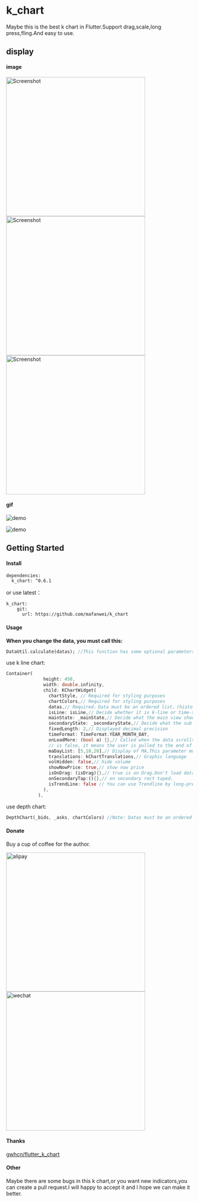 # k_chart
Maybe this is the best k chart in Flutter.Support drag,scale,long press,fling.And easy to use.

## display

#### image

<img src="https://github.com/mafanwei/k_chart/blob/master/example/images/Screenshot1.jpg" width="375" alt="Screenshot"/>

<img src="https://github.com/mafanwei/k_chart/blob/master/example/images/Screenshot2.jpg" width="375" alt="Screenshot"/>

<img src="https://github.com/mafanwei/k_chart/blob/master/example/images/Screenshot3.jpeg" width="375" alt="Screenshot"/>

#### gif

![demo](https://github.com/mafanwei/k_chart/blob/master/example/images/demo.gif)

![demo](https://github.com/mafanwei/k_chart/blob/master/example/images/demo2.gif)

## Getting Started
#### Install
```
dependencies:
  k_chart: ^0.6.1
```
or use latest：
```
k_chart:
    git:
      url: https://github.com/mafanwei/k_chart
```
#### Usage

**When you change the data, you must call this:**
```dart
DataUtil.calculate(datas); //This function has some optional parameters: n is BOLL N-day closing price. k is BOLL param.
```

use k line chart:
```dart
Container(
              height: 450,
              width: double.infinity,
              child: KChartWidget(
                chartStyle, // Required for styling purposes
                chartColors,// Required for styling purposes
                datas,// Required，Data must be an ordered list，(history=>now)
                isLine: isLine,// Decide whether it is k-line or time-sharing
                mainState: _mainState,// Decide what the main view shows
                secondaryState: _secondaryState,// Decide what the sub view shows
                fixedLength: 2,// Displayed decimal precision
                timeFormat: TimeFormat.YEAR_MONTH_DAY,
                onLoadMore: (bool a) {},// Called when the data scrolls to the end. When a is true, it means the user is pulled to the end of the right side of the data. When a
                // is false, it means the user is pulled to the end of the left side of the data.
                maDayList: [5,10,20],// Display of MA,This parameter must be equal to DataUtil.calculate‘s maDayList
                translations: kChartTranslations,// Graphic language
                volHidden: false,// hide volume
                showNowPrice: true,// show now price
                isOnDrag: (isDrag){},// true is on Drag.Don't load data while Draging.
                onSecondaryTap:(){},// on secondary rect taped.
                isTrendLine: false // You can use Trendline by long-pressing and moving your finger after setting true to isTrendLine property. 
              ),
            ),
```
use depth chart:
```dart
DepthChart(_bids, _asks, chartColors) //Note: Datas must be an ordered list，
```

#### Donate

Buy a cup of coffee for the author.

<img src="https://img-blog.csdnimg.cn/20181205161540134.jpg?x-oss-process=image/watermark,type_ZmFuZ3poZW5naGVpdGk,shadow_10,text_aHR0cHM6Ly9ibG9nLmNzZG4ubmV0L3F3ZTI1ODc4,size_16,color_FFFFFF,t_70" width="375" alt="alipay"/>
<img src="https://img-blog.csdnimg.cn/20181205162201519.jpg?x-oss-process=image/watermark,type_ZmFuZ3poZW5naGVpdGk,shadow_10,text_aHR0cHM6Ly9ibG9nLmNzZG4ubmV0L3F3ZTI1ODc4,size_16,color_FFFFFF,t_70" width="375" alt="wechat"/>

#### Thanks
[gwhcn/flutter_k_chart](https://github.com/gwhcn/flutter_k_chart)

#### Other
Maybe there are some bugs in this k chart,or you want new indicators,you can create a pull request.I will happy to accept it and I hope we can make it better.
